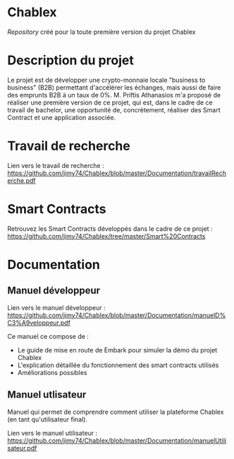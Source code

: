 # Chablex
*Repository* créé pour la toute première version du projet Chablex

<h1>Description du projet</h1>

Le projet est de développer une crypto-monnaie locale "business to business" (B2B) permettant d'accélérer les échanges, mais aussi de faire des emprunts B2B à un taux de 0%.
M. Priftis Athanasios m'a proposé de réaliser une première version de ce projet, qui est, dans le cadre de ce travail de bachelor, une opportunité de, concrètement, réaliser des Smart Contract et une application associée.

<h1>Travail de recherche</h1>

Lien vers le travail de recherche :
https://github.com/jimy74/Chablex/blob/master/Documentation/travailRecherche.pdf

<h1>Smart Contracts</h1>

Retrouvez les Smart Contracts développés dans le cadre de ce projet : 
https://github.com/jimy74/Chablex/tree/master/Smart%20Contracts

<h1>Documentation</h1>

<h2>Manuel développeur</h2>

Lien vers le manuel développeur : 
https://github.com/jimy74/Chablex/blob/master/Documentation/manuelD%C3%A9veloppeur.pdf

Ce manuel ce compose de :

- Le guide de mise en route de Embark pour simuler la démo du projet Chablex
- L'explication détaillée du fonctionnement des smart contracts utilisés
- Améliorations possibles 

<h2>Manuel utlisateur</h2>

Manuel qui permet de comprendre comment utiliser la plateforme Chablex (en tant qu'utilisateur final).

Lien vers le manuel utilisateur : 
https://github.com/jimy74/Chablex/blob/master/Documentation/manuelUtilisateur.pdf
